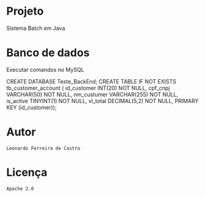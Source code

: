 ﻿# Projeto

  Sistema Batch em Java

# Banco de dados
  
  Executar comandos no MySQL
  
  CREATE DATABASE Teste_BackEnd;
  CREATE TABLE IF NOT EXISTS tb_customer_account (
            id_customer INT(20) NOT NULL,
            cpf_cnpj VARCHAR(50) NOT NULL,
            nm_custumer VARCHAR(255) NOT NULL,
            is_active TINYINT(1) NOT NULL,
            vl_total DECIMAL(5,2) NOT NULL,
            PRIMARY KEY (id_customer));

# Autor

```
Leonardo Ferreira de Castro
```


# Licença

```
Apache 2.0
```
